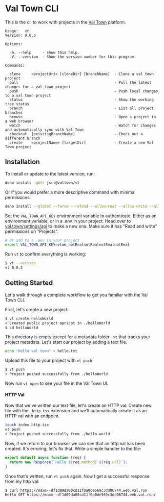 # Val Town CLI

This is the cli to work with projects in the [Val Town](https://val.town)
platform.

```
Usage:   vt
Version: 0.0.3

Options:

  -h, --help     - Show this help.
  -V, --version  - Show the version number for this program.

Commands:

  clone     <projectUri> [cloneDir] [branchName]  - Clone a val town project
  pull                                            - Pull the latest changes for a val town project
  push                                            - Push local changes to a val town project
  status                                          - Show the working tree status
  branch                                          - List all project branches
  browse                                          - Open a project in a web browser
  watch                                           - Watch for changes and automatically sync with Val Town
  checkout  [existingBranchName]                  - Check out a different branch
  create    <projectName> [targetDir]             - Create a new Val Town project
```

## Installation

To install or update to the latest version, run:

```bash
deno install -gAfr jsr:@valtown/vt
```

Or if you would prefer a more descriptive command with minimal permissions:

```bash
deno install --global --force --reload --allow-read --allow-write --allow-env=VAL_TOWN_API_KEY,VAL_TOWN_BASE_URL --allow-net --config jsr:@valtown/vt
```

Set the `VAL_TOWN_API_KEY` environment variable to authenticate. Either as an
environment variable, or in a .env in your project. Head over to
[val.town/settings/api](https://www.val.town/settings/api) to make a new one.
Make sure it has "Read and write" permissions on "Projects".

```bash
# Or add to a .env in your project
export VAL_TOWN_API_KEY=vtwn_notRealnotRealnotRealnotReal
```

Run `vt` to confirm everything is working:

```bash
$ vt --version
vt 0.0.3
```

## Getting Started

Let's walk through a complete workflow to get you familiar with the Val Town
CLI.

First, let's create a new project:

```bash
$ vt create helloWorld
√ Created public project apricot in ./helloWorld
$ cd helloWorld
```

This directory is empty except for a metadata folder `.vt` that tracks your
project metadata. Let's start our project by adding a text file.

```bash
echo "Hello val town" > hello.txt
```

Upload this file to your project with `vt push`

```bash
$ vt push
√ Project pushed successfully from ./helloWorld
```

Now run `vt open` to see your file in the Val Town UI.

#### HTTP Val

Now that we've written our text file, let's create an HTTP val. Create new file
with the `.http.tsx` extension and we'll automatically create it as an HTTP val
with an endpoint.

```bash
touch index.http.tsx
vt push
√ Project pushed successfully from ./hello-world
```

Now, if we return to our browser we can see that an http val has been created.
It's erroring, let's fix that. Write a simple handler to the file:

```ts
export default async function (req) {
  return new Response(`Hello ${req.method} ${req.url}`);
}
```

Once that's written, run `vt push` again. Now I get a successful response from
my http val:

```bash
$ curl https://maxm--df1d09da00cd11f0a0de569c3dd06744.web.val.run
Hello GET https://maxm--df1d09da00cd11f0a0de569c3dd06744.web.val.run/
```
